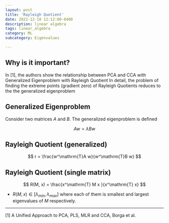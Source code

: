 ```yaml
---
layout: post
title: 'Rayleigh Quotient'
date: 2022-12-18 12:12:00-0400
description: linear algebra
tags: linear_algebra
category: ML
subcategory: Eigenvalues

---
```


## Why is it important?

In [1], the authors show the relationship between PCA and CCA with Generalized Eigenproblem with Rayleigh Quotient
In detail, the problem of finding the extreme points (gradient zero) of Rayleigh Quotients reduces to the the generalized eigenproblem 



## Generalized Eigenproblem

Consider two matrices $A$ and $B$. The generalized eigenproblem is defined

$$
Aw = \lambda Bw
$$


##  Rayleigh Quotient (generalized)

$$
r = \frac{w^\mathrm{T}A w}{w^\mathrm{T}B w}
$$


## Rayleigh Quotient (single matrix)

$$
R(M, x) = \frac{x^\mathrm{T} M x }{x^\mathrm{T} x}
$$

* $R(M, x) \in [\lambda_{min}, \lambda_{max}]$ where each of them is smallest and largest eigenvalues of $M$ respectively. 


--- 

[1] A Unified Approach to PCA, PLS, MLR and CCA, Borga et al. 